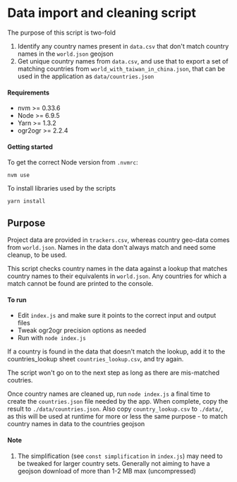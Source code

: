 # Data import and cleaning script

The purpose of this script is two-fold
1. Identify any country names present in `data.csv` that don't match country names in the `world.json` geojson
2. Get unique country names from `data.csv`, and use that to export a set of matching countries from `world_with_taiwan_in_china.json`, that can be used in the application as `data/countries.json`

#### Requirements
* nvm >= 0.33.6
* Node >= 6.9.5
* Yarn >= 1.3.2
* ogr2ogr >= 2.2.4

#### Getting started
To get the correct Node version from `.nvmrc`:
```
nvm use
```

To install libraries used by the scripts
```
yarn install
```

## Purpose

Project data are provided in `trackers.csv`, whereas country geo-data comes from `world.json`. Names in the data don't always match and need some cleanup, to be used. 

This script checks country names in the data against a lookup that matches country names to their equivalents in `world.json`. Any countries for which a match cannot be found are printed to the console.

#### To run
* Edit `index.js` and make sure it points to the correct input and output files
* Tweak ogr2ogr precision options as needed
* Run with `node index.js`

If a country is found in the data that doesn't match the lookup, add it to the countries_lookup sheet
`countries_lookup.csv`, and try again. 

The script won't go on to the next step as long as there are mis-matched coutries. 

Once country names are cleaned up, run `node index.js` a final time to create the `countries.json` file needed by the app. When complete, copy the result to `./data/countries.json`. Also copy `country_lookup.csv` to `./data/`, as this will be used at runtime for more or less the same purpose - to match country names in data to the countries geojson

#### Note
1. The simplification (see `const simplification` in `index.js`) may need to be tweaked for larger country sets. Generally not aiming to have a geojson download of more than 1-2 MB max (uncompressed)
